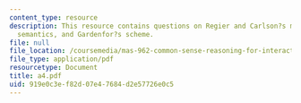 ```yaml
---
content_type: resource
description: This resource contains questions on Regier and Carlson?s model of spatial
  semantics, and Gardenfor?s scheme.
file: null
file_location: /coursemedia/mas-962-common-sense-reasoning-for-interactive-applications-fall-2006/919e0c3ef82d07e47684d2e57726e0c5_a4.pdf
file_type: application/pdf
resourcetype: Document
title: a4.pdf
uid: 919e0c3e-f82d-07e4-7684-d2e57726e0c5
---
```

